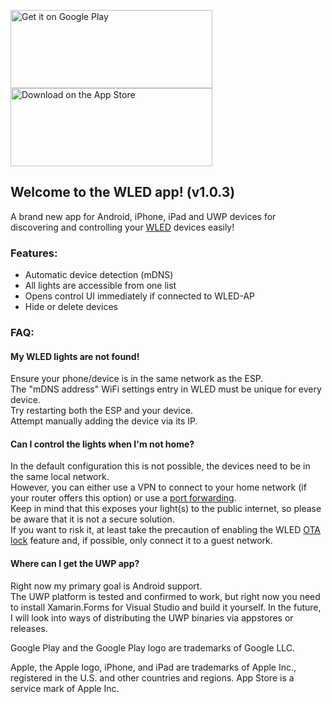 <a href='https://play.google.com/store/apps/details?id=com.aircoookie.WLED&pcampaignid=MKT-Other-global-all-co-prtnr-py-PartBadge-Mar2515-1'><img alt='Get it on Google Play' src='https://play.google.com/intl/en_us/badges/images/generic/en_badge_web_generic.png' width="323" height="125"/></a>
<a href='https://apps.apple.com/us/app/wled/id1475695033'><img alt='Download on the App Store' src='https://raw.githubusercontent.com/Aircoookie/WLED-App/master/StoreImages/appstore_badge.svg?sanitize=true' width="323" height="125"/></a>

## Welcome to the WLED app! (v1.0.3)

A brand new app for Android, iPhone, iPad and UWP devices for discovering and controlling your [WLED](https://github.com/Aircoookie/WLED) devices easily!

### Features:
- Automatic device detection (mDNS)
- All lights are accessible from one list
- Opens control UI immediately if connected to WLED-AP
- Hide or delete devices

### FAQ:

#### My WLED lights are not found!

Ensure your phone/device is in the same network as the ESP.  
The "mDNS address" WiFi settings entry in WLED must be unique for every device.  
Try restarting both the ESP and your device.  
Attempt manually adding the device via its IP.

#### Can I control the lights when I'm not home?

In the default configuration this is not possible, the devices need to be in the same local network.  
However, you can either use a VPN to connect to your home network (if your router offers this option) or use a [port forwarding](https://github.com/Aircoookie/WLED/wiki/Remote-Access-and-IFTTT).  
Keep in mind that this exposes your light(s) to the public internet, so please be aware that it is not a secure solution.  
If you want to risk it, at least take the precaution of enabling the WLED [OTA lock](https://github.com/Aircoookie/WLED/wiki/Security) feature and, if possible, only connect it to a guest network.  

#### Where can I get the UWP app?

Right now my primary goal is Android support.  
The UWP platform is tested and confirmed to work, but right now you need to install Xamarin.Forms for Visual Studio and build it yourself.
In the future, I will look into ways of distributing the UWP binaries via appstores or releases.

Google Play and the Google Play logo are trademarks of Google LLC.   

Apple, the Apple logo, iPhone, and iPad are trademarks of Apple Inc., registered in the U.S. and other countries and regions. App Store is a service mark of Apple Inc.